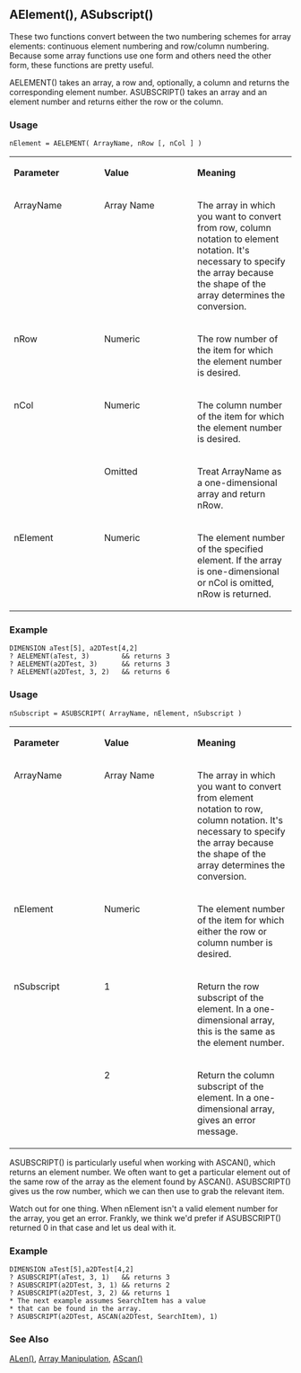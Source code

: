 ## AElement(), ASubscript()

These two functions convert between the two numbering schemes for array elements: continuous element numbering and row/column numbering. Because some array functions use one form and others need the other form, these functions are pretty useful. 

AELEMENT() takes an array, a row and, optionally, a column and returns the corresponding element number. ASUBSCRIPT() takes an array and an element number and returns either the row or the column.

### Usage

```foxpro
nElement = AELEMENT( ArrayName, nRow [, nCol ] )
```
<table>
<tr>
  <td width="32%" valign="top">
  <p><b>Parameter</b></p>
  </td>
  <td width=23% valign=top>
  <p><b>Value</b></p>
  </td>
  <td width=45% valign=top>
  <p><b>Meaning</b></p>
  </td>
 </tr>
<tr>
  <td width="32%" valign="top">
  <p>ArrayName</p>
  </td>
  <td width=23% valign=top>
  <p>Array Name</p>
  </td>
  <td width=45% valign=top>
  <p>The array in which you want to convert from row, column notation to element notation. It's necessary to specify the array because the shape of the array determines the conversion.</p>
  </td>
 </tr>
<tr>
  <td width="32%" valign="top">
  <p>nRow</p>
  </td>
  <td width=23% valign=top>
  <p>Numeric</p>
  </td>
  <td width=45% valign=top>
  <p>The row number of the item for which the element number is desired.</p>
  </td>
 </tr>
<tr>
  <td width=32% rowspan=2 valign=top>
  <p>nCol</p>
  </td>
  <td width=23% valign=top>
  <p>Numeric</p>
  </td>
  <td width=45% valign=top>
  <p>The column number of the item for which the element number is desired.</p>
  </td>
 </tr>
<tr>
  <td width=33% valign=top>
  <p>Omitted</p>
  </td>
  <td width=67% valign=top>
  <p>Treat ArrayName as a one-dimensional array and return nRow.</p>
  </td>
 </tr>
<tr>
  <td width="32%" valign="top">
  <p>nElement</p>
  </td>
  <td width=23% valign=top>
  <p>Numeric</p>
  </td>
  <td width=45% valign=top>
  <p>The element number of the specified element. If the array is one-dimensional or nCol is omitted, nRow is returned.</p>
  </td>
 </tr>
</table>

### Example

```foxpro
DIMENSION aTest[5], a2DTest[4,2]
? AELEMENT(aTest, 3)        && returns 3
? AELEMENT(a2DTest, 3)      && returns 3
? AELEMENT(a2DTest, 3, 2)   && returns 6
```
### Usage

```foxpro
nSubscript = ASUBSCRIPT( ArrayName, nElement, nSubscript )
```
<table>
<tr>
  <td width="32%" valign="top">
  <p><b>Parameter</b></p>
  </td>
  <td width=23% valign=top>
  <p><b>Value</b></p>
  </td>
  <td width=45% valign=top>
  <p><b>Meaning</b></p>
  </td>
 </tr>
<tr>
  <td width="32%" valign="top">
  <p>ArrayName</p>
  </td>
  <td width=23% valign=top>
  <p>Array Name</p>
  </td>
  <td width=45% valign=top>
  <p>The array in which you want to convert from element notation to row, column notation. It's necessary to specify the array because the shape of the array determines the conversion.</p>
  </td>
 </tr>
<tr>
  <td width="32%" valign="top">
  <p>nElement</p>
  </td>
  <td width=23% valign=top>
  <p>Numeric</p>
  </td>
  <td width=45% valign=top>
  <p>The element number of the item for which either the row or column number is desired.</p>
  </td>
 </tr>
<tr>
  <td width=32% rowspan=2 valign=top>
  <p>nSubscript</p>
  </td>
  <td width=23% valign=top>
  <p>1</p>
  </td>
  <td width=45% valign=top>
  <p>Return the row subscript of the element. In a one-dimensional array, this is the same as the element number.</p>
  </td>
 </tr>
<tr>
  <td width=33% valign=top>
  <p>2</p>
  </td>
  <td width=67% valign=top>
  <p>Return the column subscript of the element. In a one-dimensional array, gives an error message.</p>
  </td>
 </tr>
</table>

ASUBSCRIPT() is particularly useful when working with ASCAN(), which returns an element number. We often want to get a particular element out of the same row of the array as the element found by ASCAN(). ASUBSCRIPT() gives us the row number, which we can then use to grab the relevant item.

Watch out for one thing. When nElement isn't a valid element number for the array, you get an error. Frankly, we think we'd prefer if ASUBSCRIPT() returned 0 in that case and let us deal with it.
### Example

```foxpro
DIMENSION aTest[5],a2DTest[4,2]
? ASUBSCRIPT(aTest, 3, 1)   && returns 3
? ASUBSCRIPT(a2DTest, 3, 1) && returns 2
? ASUBSCRIPT(a2DTest, 3, 2) && returns 1
* The next example assumes SearchItem has a value
* that can be found in the array.
? ASUBSCRIPT(a2DTest, ASCAN(a2DTest, SearchItem), 1)
```
### See Also

[ALen()](s4g214.md), [Array Manipulation](s4g282.md), [AScan()](s4g216.md)